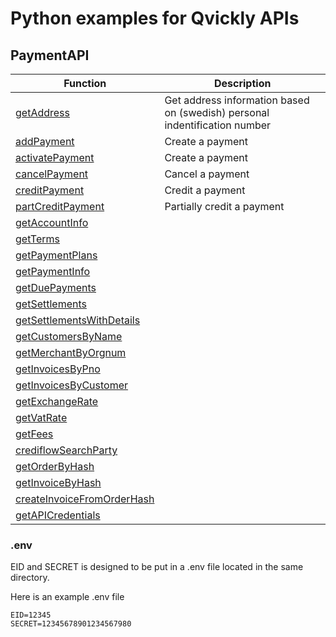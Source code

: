 # Python examples for Qvickly APIs

## PaymentAPI

| Function                                                               | Description                                                                |
| ---------------------------------------------------------------------- | -------------------------------------------------------------------------- |
| [getAddress](PaymentAPI/getAddress.py)                                 | Get address information based on (swedish) personal indentification number |
| [addPayment](PaymentAPI/addPayment.py)                                 | Create a payment                                                           |
| [activatePayment](PaymentAPI/addPayment.py)                            | Create a payment                                                           |
| [cancelPayment](PaymentAPI/cancelPayment.py)                           | Cancel a payment                                                           |
| [creditPayment](PaymentAPI/creditPayment.py)                           | Credit a payment                                                           |
| [partCreditPayment](PaymentAPI/partCreditPayment.py)                   | Partially credit a payment                                                 |
| [getAccountInfo](PaymentAPI/getAccountInfo.py)                         |                                                                            |
| [getTerms](PaymentAPI/getTerms.py)                                     |                                                                            |
| [getPaymentPlans](PaymentAPI/getPaymentPlans.py)                       |                                                                            |
| [getPaymentInfo](PaymentAPI/getPaymentInfo.py)                         |                                                                            |
| [getDuePayments](PaymentAPI/getDuePayments.py)                         |                                                                            |
| [getSettlements](PaymentAPI/getSettlements.py)                         |                                                                            |
| [getSettlementsWithDetails](PaymentAPI/getSettlementsWithDetails.py)   |                                                                            |
| [getCustomersByName](PaymentAPI/getCustomersByName.py)                 |                                                                            |
| [getMerchantByOrgnum](PaymentAPI/getMerchantByOrgnum.py)               |                                                                            |
| [getInvoicesByPno](PaymentAPI/getInvoicesByPno.py)                     |                                                                            |
| [getInvoicesByCustomer](PaymentAPI/getInvoicesByCustomer.py)           |                                                                            |
| [getExchangeRate](PaymentAPI/getExchangeRate.py)                       |                                                                            |
| [getVatRate](PaymentAPI/getVatRate.py)                                 |                                                                            |
| [getFees](PaymentAPI/getFees.py)                                       |                                                                            |
| [crediflowSearchParty](PaymentAPI/crediflowSearchParty.py)             |                                                                            |
| [getOrderByHash](PaymentAPI/getOrderByHash.py)                         |                                                                            |
| [getInvoiceByHash](PaymentAPI/getInvoiceByHash.py)                     |                                                                            |
| [createInvoiceFromOrderHash](PaymentAPI/createInvoiceFromOrderHash.py) |                                                                            |
| [getAPICredentials](PaymentAPI/getAPICredentials.py)                   |                                                                            |

### .env

EID and SECRET is designed to be put in a .env file located in the same directory.

Here is an example .env file

```env
EID=12345
SECRET=12345678901234567980
```
